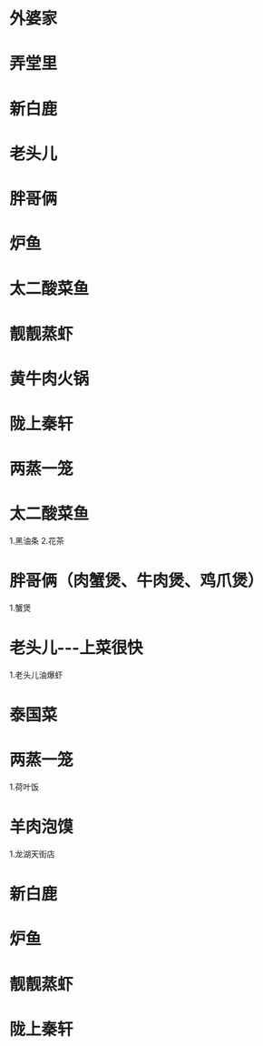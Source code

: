 
# 外婆家
# 弄堂里
# 新白鹿
# 老头儿
# 胖哥俩
# 炉鱼
# 太二酸菜鱼
# 靓靓蒸虾

# 黄牛肉火锅
# 陇上秦轩





# 两蒸一笼



# 太二酸菜鱼
1.黑油条
2.花茶

# 胖哥俩（肉蟹煲、牛肉煲、鸡爪煲）
1.蟹煲

# 老头儿---上菜很快
1.老头儿油爆虾

# 泰国菜

# 两蒸一笼
1.荷叶饭

# 羊肉泡馍
1.龙湖天街店
# 新白鹿
# 炉鱼
# 靓靓蒸虾
# 陇上秦轩